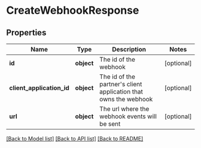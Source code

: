 # CreateWebhookResponse

## Properties
Name | Type | Description | Notes
------------ | ------------- | ------------- | -------------
**id** | **object** | The id of the webhook | [optional] 
**client_application_id** | **object** | The id of the partner&#x27;s client application that owns the webhook | [optional] 
**url** | **object** | The url where the webhook events will be sent | [optional] 

[[Back to Model list]](../README.md#documentation-for-models) [[Back to API list]](../README.md#documentation-for-api-endpoints) [[Back to README]](../README.md)

